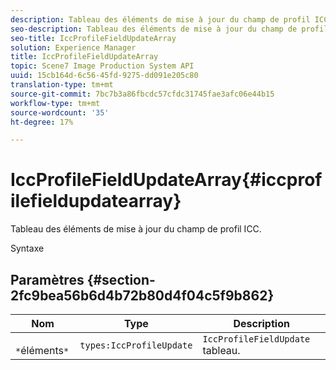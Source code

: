 ```yaml
---
description: Tableau des éléments de mise à jour du champ de profil ICC.
seo-description: Tableau des éléments de mise à jour du champ de profil ICC.
seo-title: IccProfileFieldUpdateArray
solution: Experience Manager
title: IccProfileFieldUpdateArray
topic: Scene7 Image Production System API
uuid: 15cb164d-6c56-45fd-9275-dd091e205c80
translation-type: tm+mt
source-git-commit: 7bc7b3a86fbcdc57cfdc31745fae3afc06e44b15
workflow-type: tm+mt
source-wordcount: '35'
ht-degree: 17%

---
```



# IccProfileFieldUpdateArray{#iccprofilefieldupdatearray}

Tableau des éléments de mise à jour du champ de profil ICC.

Syntaxe

## Paramètres {#section-2fc9bea56b6d4b72b80d4f04c5f9b862}

| Nom | Type | Description |
|---|---|---|
| ` *`éléments`*` | `types:IccProfileUpdate` | `IccProfileFieldUpdate` tableau. |

